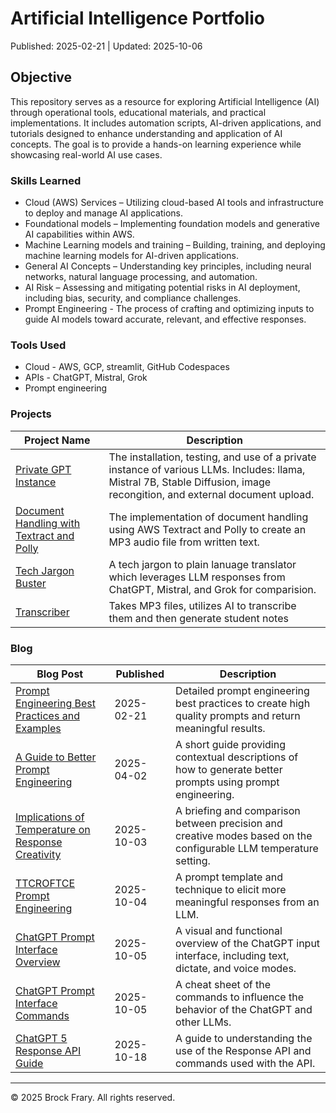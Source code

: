 # Artificial Intelligence Portfolio
Published: 2025-02-21 | Updated: 2025-10-06

## Objective

This repository serves as a resource for exploring Artificial Intelligence (AI) through operational tools, educational materials, and practical implementations. It includes automation scripts, AI-driven applications, and tutorials designed to enhance understanding and application of AI concepts. The goal is to provide a hands-on learning experience while showcasing real-world AI use cases. 

### Skills Learned

- Cloud (AWS) Services – Utilizing cloud-based AI tools and infrastructure to deploy and manage AI applications.
- Foundational models – Implementing foundation models and generative AI capabilities within AWS.
- Machine Learning models and training – Building, training, and deploying machine learning models for AI-driven applications.
- General AI Concepts – Understanding key principles, including neural networks, natural language processing, and automation.
- AI Risk – Assessing and mitigating potential risks in AI deployment, including bias, security, and compliance challenges.
- Prompt Engineering - The process of crafting and optimizing inputs to guide AI models toward accurate, relevant, and effective responses.

### Tools Used

- Cloud - AWS, GCP, streamlit, GitHub Codespaces
- APIs - ChatGPT, Mistral, Grok
- Prompt engineering

### Projects
| Project Name                                  | Description                |
|-----------------------------------------------|----------------------------|
| <a href="https://github.com/VoxSecuritatis/Project-AI-PrivateInstanceGPT">Private GPT Instance			| The installation, testing, and use of a private instance of various LLMs.  Includes:  llama, Mistral 7B, Stable Diffusion, image recongition, and external document upload. |
| <a href="https://github.com/VoxSecuritatis/Project-AI-DocumentHandlingTextractPolly">Document Handling with Textract and Polly  | The implementation of document handling using AWS Textract and Polly to create an MP3 audio file from written text. |
| <a href="https://github.com/VoxSecuritatis/Project-AI-tech-jargon-buster">Tech Jargon Buster | A tech jargon to plain lanuage translator which leverages LLM responses from ChatGPT, Mistral, and Grok for comparision. |
| <a href="https://github.com/VoxSecuritatis/Project-Python-AI-Transcriber">Transcriber | Takes MP3 files, utilizes AI to transcribe them and then generate student notes |

### Blog
| **Blog Post**  | **Published**                  | **Description** |
|----------------|--------------------------------|-----------------|
| [Prompt Engineering Best Practices and Examples](https://github.com/VoxSecuritatis/Blog-AI-PromptEngineeringBestPractices) | 2025-02-21 | Detailed prompt engineering best practices to create high quality prompts and return meaningful results. |
| [A Guide to Better Prompt Engineering](https://github.com/VoxSecuritatis/Blog-AI-BetterPromptEngineering) | 2025-04-02 | A short guide providing contextual descriptions of how to generate better prompts using prompt engineering. |
| [Implications of Temperature on Response Creativity](https://github.com/VoxSecuritatis/Blog-AI-PromptEngineering-Temperature/tree/main) | 2025-10-03 | A briefing and comparison between precision and creative modes based on the configurable LLM temperature setting. |
| [TTCROFTCE Prompt Engineering](https://github.com/VoxSecuritatis/Blog-AI-PromptEngineering-TCROFTCE) | 2025-10-04 | A prompt template and technique to elicit more meaningful responses from an LLM. |
| [ChatGPT Prompt Interface Overview](https://github.com/VoxSecuritatis/Blog-AI-PromptEngineering-ChatGPT_Interface) | 2025-10-05 | A visual and functional overview of the ChatGPT input interface, including text, dictate, and voice modes. |
| [ChatGPT Prompt Interface Commands](https://github.com/VoxSecuritatis/Blog-AI-PromptEngineering-PromptCommandsCheatSheet) | 2025-10-05 | A cheat sheet of the commands to influence the behavior of the ChatGPT and other LLMs. |
| [ChatGPT 5 Response API Guide](https://github.com/VoxSecuritatis/Blog-AI-PromptEngineering-OpenAI-Response-API-Guide) | 2025-10-18 | A guide to understanding the use of the Response API and commands used with the API. |

---

© 2025 Brock Frary. All rights reserved.
